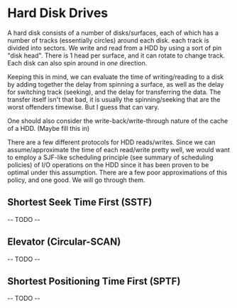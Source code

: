 # Hard Disk Drives
A hard disk consists of a number of disks/surfaces, each of which has a number of tracks (essentially circles) around each disk. 
each track is divided into sectors. We write and read from a HDD by using a sort of pin "disk head". There is 1 head per surface, 
and it can rotate to change track. Each disk can also spin around in *one* direction. 

Keeping this in mind, we can evaluate the time of writing/reading to a disk by adding together the delay from spinning a surface,
as well as the delay for switching track (seeking), and the delay for transferring the data. The transfer itself isn't that bad, 
it is usually the spinning/seeking that are the worst offenders timewise. But I guess that can vary.

One should also consider the write-back/write-through nature of the cache of a HDD. (Maybe fill this in)

There are a few different protocols for HDD reads/writes. Since we can assume/approximate the time of each read/write pretty well, we would want to employ a SJF-like scheduling principle (see summary of scheduling policies) of I/O operations on the HDD since it has been proven to be optimal under this assumption. There are a few poor approximations of this policy, and one good. We will go 
through them.

## Shortest Seek Time First (SSTF)
-- TODO -- 

## Elevator (Circular-SCAN)
-- TODO -- 

## Shortest Positioning Time First (SPTF)
-- TODO -- 
